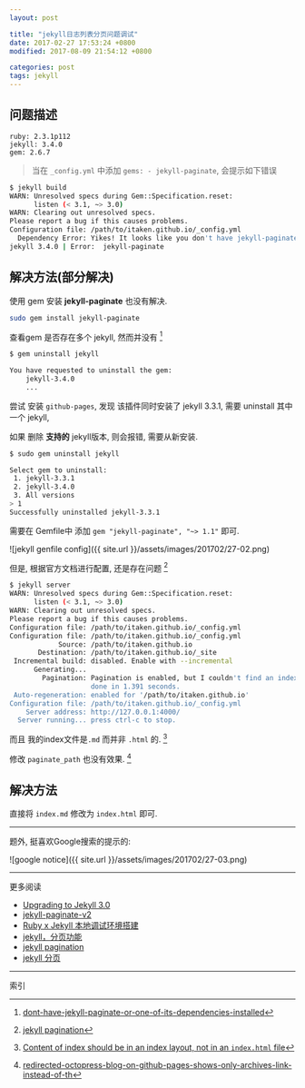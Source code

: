 ```yaml
---
layout: post

title: "jekyll日志列表分页问题调试"
date: 2017-02-27 17:53:24 +0800
modified: 2017-08-09 21:54:12 +0800

categories: post
tags: jekyll
---
```


## 问题描述

```
ruby: 2.3.1p112
jekyll: 3.4.0
gem: 2.6.7
```

>当在 `_config.yml` 中添加 `gems: - jekyll-paginate`, 会提示如下错误
```bash
$ jekyll build                                                            
WARN: Unresolved specs during Gem::Specification.reset:
      listen (< 3.1, ~> 3.0)
WARN: Clearing out unresolved specs.
Please report a bug if this causes problems.
Configuration file: /path/to/itaken.github.io/_config.yml
  Dependency Error: Yikes! It looks like you don't have jekyll-paginate or one of its dependencies installed. In order to use Jekyll as currently configured, you'll need to install this gem. The full error message from Ruby is: 'cannot load such file -- jekyll-paginate' If you run into trouble, you can find helpful resources at https://jekyllrb.com/help/!
jekyll 3.4.0 | Error:  jekyll-paginate
```

## 解决方法(部分解决)

使用 gem 安装 **jekyll-paginate** 也没有解决.

```bash
sudo gem install jekyll-paginate
```

查看gem 是否存在多个 jekyll, 然而并没有 [^1]

```bash
$ gem uninstall jekyll                                                    1 ↵

You have requested to uninstall the gem:
	jekyll-3.4.0
    ...
```
尝试 安装 `github-pages`, 发现 该插件同时安装了 jekyll 3.3.1, 需要 uninstall 其中一个 jekyll,

如果 删除 **支持的** jekyll版本, 则会报错, 需要从新安装.

```bash
$ sudo gem uninstall jekyll

Select gem to uninstall:
 1. jekyll-3.3.1
 2. jekyll-3.4.0
 3. All versions
> 1
Successfully uninstalled jekyll-3.3.1
```

需要在 Gemfile中 添加 `gem "jekyll-paginate", "~> 1.1"` 即可.

![jekyll genfile config]({{ site.url }}/assets/images/201702/27-02.png)

但是, 根据官方文档进行配置, 还是存在问题 [^2]

```bash
$ jekyll server
WARN: Unresolved specs during Gem::Specification.reset:
      listen (< 3.1, ~> 3.0)
WARN: Clearing out unresolved specs.
Please report a bug if this causes problems.
Configuration file: /path/to/itaken.github.io/_config.yml
Configuration file: /path/to/itaken.github.io/_config.yml
            Source: /path/to/itaken.github.io
       Destination: /path/to/itaken.github.io/_site
 Incremental build: disabled. Enable with --incremental
      Generating...
        Pagination: Pagination is enabled, but I couldn't find an index.html page to use as the pagination template. Skipping pagination.
                    done in 1.391 seconds.
 Auto-regeneration: enabled for '/path/to/itaken.github.io'
Configuration file: /path/to/itaken.github.io/_config.yml
    Server address: http://127.0.0.1:4000/
  Server running... press ctrl-c to stop.
```

而且 我的index文件是`.md` 而并非 `.html` 的. [^3]

修改 `paginate_path` 也没有效果. [^4]

## 解决方法

直接将 `index.md` 修改为 `index.html` 即可.

---
题外, 挺喜欢Google搜索的提示的:

![google notice]({{ site.url }}/assets/images/201702/27-03.png)

---
更多阅读
- [Upgrading to Jekyll 3.0](https://kersulis.github.io/2015/10/31/jekyll-3/)
- [jekyll-paginate-v2](https://github.com/sverrirs/jekyll-paginate-v2)
- [Ruby x Jekyll 本地调试环境搭建](http://szhshp.org/tech/2015/11/14/localjekyllenv.html)
- [jekyll，分页功能](http://m.xfenglin.com/a/12008295915.html)
- [jekyll pagination](https://jekyllrb.com/docs/pagination/)
- [jekyll 分页](http://jekyllcn.com/docs/pagination/)

---
索引

[^1]: [dont-have-jekyll-paginate-or-one-of-its-dependencies-installed](http://stackoverflow.com/questions/35401566/dont-have-jekyll-paginate-or-one-of-its-dependencies-installed)
[^2]: [jekyll pagination](https://jekyllrb.com/docs/pagination/)
[^3]: [Content of index should be in an index layout, not in an `index.html` file](https://github.com/jekyll/minima/issues/13)
[^4]: [redirected-octopress-blog-on-github-pages-shows-only-archives-link-instead-of-th](http://stackoverflow.com/questions/24363061/redirected-octopress-blog-on-github-pages-shows-only-archives-link-instead-of-th)
[^5]: [jekyll-getting-an-error-when-i-have-paginate-in-my-project](http://stackoverflow.com/questions/35639303/jekyll-getting-an-error-when-i-have-paginate-in-my-project)
